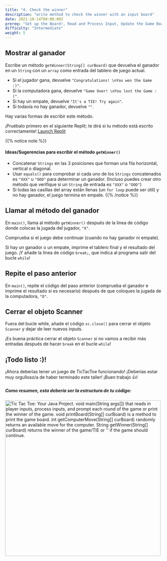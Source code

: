 ```yaml
---
title: "4. Check the winner"
description: "write method to check the winner with an input board"
date: 2021-10-14T00:00:00Z
prereq: "Set up the Board!, Read and Process Input, Update the Game Board"
difficulty: "Intermediate"
weight: 5
---
```


## Mostrar al ganador

Escribe un método `getWinner(String[] curBoard)` que devuelva el ganador en un `String` con un `array` como entrada del tablero de juego actual.

- Si el jugador gana, devuelve `"Congratulations! \nYou won the Game :)"`.
- Si la computadora gana, devuelve `"Game Over! \nYou lost the Game :("`.
- Si hay un empate, devuelve `"It's a TIE! Try again"`.
- Si todavía no hay ganador, devuelve `""`.

Hay varias formas de escribir este método.

¡Pruébalo primero en el siguiente Replit; te dirá si tu método está escrito correctamente!
<a class="my-2 mx-4 btn btn-info" href="https://replit.com/@nuevofoundation/JavaTicTacToegetWinner" target="_blank">Launch Replit</a>

{{% notice note %}}
#### Ideas/Sugerencias para escribir el método `getWinner()`

- Concatenar `Strings` en las 3 posiciones que forman una fila horizontal, vertical o diagonal.
- Usar `equals()` para comprobar si cada uno de los `Strings` concatenados es `"XXX"` u `"OOO"` para determinar un ganador. (Incluso puedes crear otro método que verifique si un `String` de entrada es `"XXX"` o `"OOO"`)
- Si todas las casillas del array están llenas (un `for loop` puede ser útil) y no hay ganador, el juego termina en empate.
{{% /notice %}}

## Llamar al método del ganador

En `main()`, llama al método `getWinner()` después de la línea de código donde colocas la jugada del jugador, `"X"`.

Comprueba si el juego debe continuar (cuando no hay ganador ni empate).

Si hay un ganador o un empate, imprime el tablero final y el resultado del juego. ¡Y añade la línea de código `break;`, que indica al programa salir del bucle `while`!

## Repite el paso anterior

En `main()`, repite el código del paso anterior (comprueba el ganador e imprime el resultado si es necesario) después de que coloques la jugada de la computadora, `"O"`.

## Cerrar el objeto Scanner

Fuera del bucle while, añade el código `sc.close()` para cerrar el objeto `Scanner` y dejar de leer nuevos inputs.

¡Es buena práctica cerrar el objeto `Scanner` si no vamos a recibir más entradas después de hacer `break` en el bucle `while`!

## ¡Todo listo :)!

¡Ahora deberías tener un juego de TicTacToe funcionando! ¡Deberías estar muy orgulloso/a de haber terminado este taller! ¡Buen trabajo 👍!

##### Como resumen, esta debería ser la estructura de tu código:
<img src="../images/code.png" height="500" alt="Tic Tac Toe: Your Java Project. void main(String args[]) that reads in player inputs, process inputs, and prompt each round of the game or print the winner of the game. void printBoard(String[] curBoard) is a method to print the game board. int getComputerMove(String[] curBoard) randomly returns an available move for the computer. String getWinner(String[] curBoard) returns the winner of the game/TIE or '' if the game should continue."/>